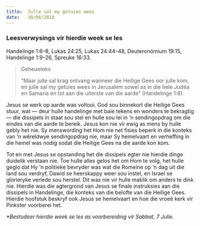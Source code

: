 ```yaml
---
title:  Julle sal my getuies wees
date:   30/06/2018
---
```


### Leesverwysings vir hierdie week se les
Handelinge 1:6–8, Lukas 24:25, Lukas 24:44–48, Deuteronómium 19:15, Handelinge 1:9–26, Spreuke 16:33.

> <p>Geheueteks</p>
> “Maar julle sal krag ontvang wanneer die Heilige Gees oor julle kom, en julle sal my getuies wees in Jerusalem sowel as in die hele Judéa en Samaria en tot aan die uiterste van die aarde” (Handelinge 1:8).

Jesus se werk op aarde was voltooi. God sou binnekort die Heilige Gees stuur, wat — deur hulle handelinge met baie tekens en wonders te bekragtig — die dissipels in staat sou stel en hulle sou lei in ‘n sendingopdrag om die eindes van die aarde te bereik. Jesus kon nie vir ewig as mens by hulle gebly het nie. Sy menswording het Hom nie net fisies beperk in die konteks van ‘n wêreldwye sendingopdrag nie, maar Sy hemelvaart en verheffing in die hemel was nodig sodat die Heilige Gees na die aarde kon kom.

Tot en met Jesus se opstanding het die dissipels egter nie hierdie dinge duidelik verstaan nie. Toe hulle alles gelos het om Hom te volg, het hulle geglo dat Hy ‘n politieke bevryder was wat die Romeine op ‘n dag uit die land sou verdryf, Dawid se heerskappy weer sou instel, en Israel se glorieryke verlede sou herstel. Dit was nie vir hulle maklik om anders te dink nie. Hierdie was die agtergrond van Jesus se finale instruksies aan die dissipels in Handelinge, die konteks van die belofte van die Heilige Gees. Hierdie hoofstuk beskryf ook Jesus se hemelvaart en hoe die vroeë kerk vir Pinkster voorberei het.

_*Bestudeer hierdie week se les as voorbereiding vir Sabbat, 7 Julie._